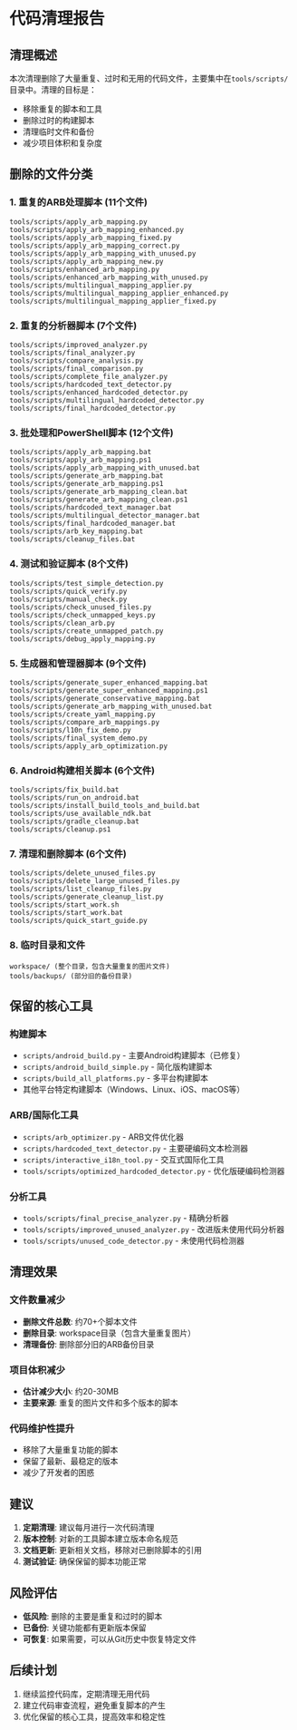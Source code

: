 # 代码清理报告

## 清理概述

本次清理删除了大量重复、过时和无用的代码文件，主要集中在`tools/scripts/`目录中。清理的目标是：
- 移除重复的脚本和工具
- 删除过时的构建脚本
- 清理临时文件和备份
- 减少项目体积和复杂度

## 删除的文件分类

### 1. 重复的ARB处理脚本 (11个文件)
```
tools/scripts/apply_arb_mapping.py
tools/scripts/apply_arb_mapping_enhanced.py
tools/scripts/apply_arb_mapping_fixed.py
tools/scripts/apply_arb_mapping_correct.py
tools/scripts/apply_arb_mapping_with_unused.py
tools/scripts/apply_arb_mapping_new.py
tools/scripts/enhanced_arb_mapping.py
tools/scripts/enhanced_arb_mapping_with_unused.py
tools/scripts/multilingual_mapping_applier.py
tools/scripts/multilingual_mapping_applier_enhanced.py
tools/scripts/multilingual_mapping_applier_fixed.py
```

### 2. 重复的分析器脚本 (7个文件)
```
tools/scripts/improved_analyzer.py
tools/scripts/final_analyzer.py
tools/scripts/compare_analysis.py
tools/scripts/final_comparison.py
tools/scripts/complete_file_analyzer.py
tools/scripts/hardcoded_text_detector.py
tools/scripts/enhanced_hardcoded_detector.py
tools/scripts/multilingual_hardcoded_detector.py
tools/scripts/final_hardcoded_detector.py
```

### 3. 批处理和PowerShell脚本 (12个文件)
```
tools/scripts/apply_arb_mapping.bat
tools/scripts/apply_arb_mapping.ps1
tools/scripts/apply_arb_mapping_with_unused.bat
tools/scripts/generate_arb_mapping.bat
tools/scripts/generate_arb_mapping.ps1
tools/scripts/generate_arb_mapping_clean.bat
tools/scripts/generate_arb_mapping_clean.ps1
tools/scripts/hardcoded_text_manager.bat
tools/scripts/multilingual_detector_manager.bat
tools/scripts/final_hardcoded_manager.bat
tools/scripts/arb_key_mapping.bat
tools/scripts/cleanup_files.bat
```

### 4. 测试和验证脚本 (8个文件)
```
tools/scripts/test_simple_detection.py
tools/scripts/quick_verify.py
tools/scripts/manual_check.py
tools/scripts/check_unused_files.py
tools/scripts/check_unmapped_keys.py
tools/scripts/clean_arb.py
tools/scripts/create_unmapped_patch.py
tools/scripts/debug_apply_mapping.py
```

### 5. 生成器和管理器脚本 (9个文件)
```
tools/scripts/generate_super_enhanced_mapping.bat
tools/scripts/generate_super_enhanced_mapping.ps1
tools/scripts/generate_conservative_mapping.bat
tools/scripts/generate_arb_mapping_with_unused.bat
tools/scripts/create_yaml_mapping.py
tools/scripts/compare_arb_mappings.py
tools/scripts/l10n_fix_demo.py
tools/scripts/final_system_demo.py
tools/scripts/apply_arb_optimization.py
```

### 6. Android构建相关脚本 (6个文件)
```
tools/scripts/fix_build.bat
tools/scripts/run_on_android.bat
tools/scripts/install_build_tools_and_build.bat
tools/scripts/use_available_ndk.bat
tools/scripts/gradle_cleanup.bat
tools/scripts/cleanup.ps1
```

### 7. 清理和删除脚本 (6个文件)
```
tools/scripts/delete_unused_files.py
tools/scripts/delete_large_unused_files.py
tools/scripts/list_cleanup_files.py
tools/scripts/generate_cleanup_list.py
tools/scripts/start_work.sh
tools/scripts/start_work.bat
tools/scripts/quick_start_guide.py
```

### 8. 临时目录和文件
```
workspace/ (整个目录，包含大量重复的图片文件)
tools/backups/ (部分旧的备份目录)
```

## 保留的核心工具

### 构建脚本
- `scripts/android_build.py` - 主要Android构建脚本（已修复）
- `scripts/android_build_simple.py` - 简化版构建脚本
- `scripts/build_all_platforms.py` - 多平台构建脚本
- 其他平台特定构建脚本（Windows、Linux、iOS、macOS等）

### ARB/国际化工具
- `scripts/arb_optimizer.py` - ARB文件优化器
- `scripts/hardcoded_text_detector.py` - 主要硬编码文本检测器
- `scripts/interactive_i18n_tool.py` - 交互式国际化工具
- `tools/scripts/optimized_hardcoded_detector.py` - 优化版硬编码检测器

### 分析工具
- `tools/scripts/final_precise_analyzer.py` - 精确分析器
- `tools/scripts/improved_unused_analyzer.py` - 改进版未使用代码分析器
- `tools/scripts/unused_code_detector.py` - 未使用代码检测器

## 清理效果

### 文件数量减少
- **删除文件总数**: 约70+个脚本文件
- **删除目录**: workspace目录（包含大量重复图片）
- **清理备份**: 删除部分旧的ARB备份目录

### 项目体积减少
- **估计减少大小**: 约20-30MB
- **主要来源**: 重复的图片文件和多个版本的脚本

### 代码维护性提升
- 移除了大量重复功能的脚本
- 保留了最新、最稳定的版本
- 减少了开发者的困惑

## 建议

1. **定期清理**: 建议每月进行一次代码清理
2. **版本控制**: 对新的工具脚本建立版本命名规范
3. **文档更新**: 更新相关文档，移除对已删除脚本的引用
4. **测试验证**: 确保保留的脚本功能正常

## 风险评估

- **低风险**: 删除的主要是重复和过时的脚本
- **已备份**: 关键功能都有更新版本保留
- **可恢复**: 如果需要，可以从Git历史中恢复特定文件

## 后续计划

1. 继续监控代码库，定期清理无用代码
2. 建立代码审查流程，避免重复脚本的产生
3. 优化保留的核心工具，提高效率和稳定性 